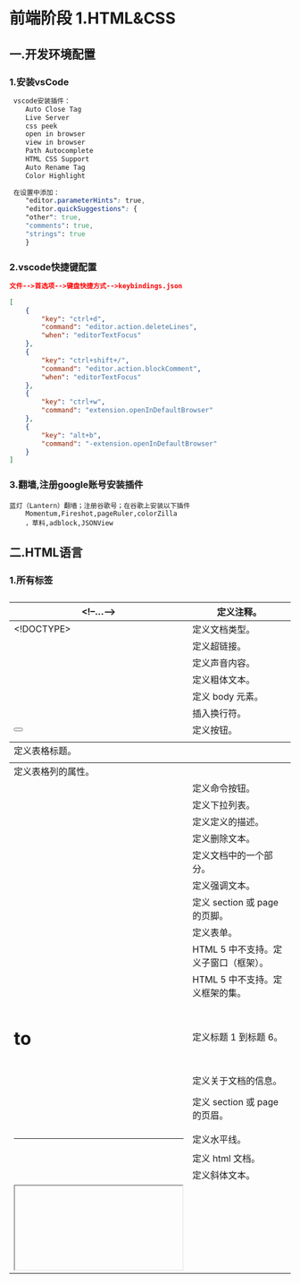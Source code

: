 # 前端阶段 1.HTML&CSS

## 一.开发环境配置

### 1.安装vsCode

```css
 vscode安装插件：  
    Auto Close Tag
    Live Server
    css peek
    open in browser
    view in browser
    Path Autocomplete
    HTML CSS Support
    Auto Rename Tag
    Color Highlight
  
 在设置中添加：
	"editor.parameterHints": true,
	"editor.quickSuggestions": {
	"other": true,
	"comments": true,
	"strings": true
	}
```

### 2.vscode快捷键配置

```json
文件-->首选项-->键盘快捷方式-->keybindings.json

[
    {
        "key": "ctrl+d",
        "command": "editor.action.deleteLines",
        "when": "editorTextFocus"
    },
    {
        "key": "ctrl+shift+/",
        "command": "editor.action.blockComment",
        "when": "editorTextFocus"
    },
    {
        "key": "ctrl+w",
        "command": "extension.openInDefaultBrowser"
    },
    {
        "key": "alt+b",
        "command": "-extension.openInDefaultBrowser"
    }
]
```

### 3.翻墙,注册google账号安装插件 

```
蓝灯（Lantern）翻墙；注册谷歌号；在谷歌上安装以下插件
	Momentum,Fireshot,pageRuler,colorZilla
	，草料,adblock,JSONView 
```

## 二.HTML语言

### 1.所有标签

| <!–…–>       | 定义注释。                            |
| ------------ | ------------------------------------- |
| <!DOCTYPE>   | 定义文档类型。                        |
| <a>          | 定义超链接。                          |
| <audio>      | 定义声音内容。                        |
| <b>          | 定义粗体文本。                        |
| <body>       | 定义 body 元素。                      |
| <br>         | 插入换行符。                          |
| <button>     | 定义按钮。                            |
| <caption>    | 定义表格标题。                        |
| <col>        | 定义表格列的属性。                    |
| <command>    | 定义命令按钮。                        |
| <datalist>   | 定义下拉列表。                        |
| <dd>         | 定义定义的描述。                      |
| <del>        | 定义删除文本。                        |
| <div>        | 定义文档中的一个部分。                |
| <em>         | 定义强调文本。                        |
| <footer>     | 定义 section 或 page 的页脚。         |
| <form>       | 定义表单。                            |
| <frame>      | HTML 5 中不支持。定义子窗口（框架）。 |
| <frameset>   | HTML 5 中不支持。定义框架的集。       |
| <h1> to <h6> | 定义标题 1 到标题 6。                 |
| <head>       | 定义关于文档的信息。                  |
| <header>     | 定义 section 或 page 的页眉。         |
| <hr>         | 定义水平线。                          |
| <html>       | 定义 html 文档。                      |
| <i>          | 定义斜体文本。                        |
| <iframe>     | 定义行内的子窗口（框架）。            |
| <img>        | 定义图像。                            |
| <input>      | 定义输入域。                          |
| <ins>        | 定义插入文本。                        |
| <label>      | 定义表单控件的标注。                  |
| <li>         | 定义列表的项目。                      |
| <link>       | 定义资源引用。                        |
| <map>        | 定义图像映射。                        |
| <mark>       | 定义有记号的文本。                    |
| <menu>       | 定义菜单列表。                        |
| <meta>       | 定义元信息。                          |
| <ol>         | 定义有序列表。                        |
| <option>     | 定义下拉列表中的选项。                |
| <output>     | 定义输出的一些类型。                  |
| <p>          | 定义段落。                            |
| <param>      | 为对象定义参数。                      |
| <script>     | 定义脚本。                            |
| <select>     | 定义可选列表。                        |
| <span>       | 定义文档中的 section。                |
| <strong>     | 定义强调文本。                        |
| <style>      | 定义样式定义。                        |
| <table>      | 定义表格。                            |
| <tbody>      | 定义表格的主体。                      |
| <td>         | 定义表格单元。                        |
| <textarea>   | 定义 textarea。                       |
| <tfoot>      | 定义表格的脚注。                      |
| <th>         | 定义表头。                            |
| <thead>      | 定义表头。                            |
| <time>       | 定义日期/时间。                       |
| <title>      | 定义文档的标题。                      |
| <tr>         | 定义表格行。                          |
| <ul>         | 定义无序列表。                        |
| <var>        | 定义变量。                            |
| <video>      | 定义视频。                            |

<label> 标签为 input 元素定义标注（标记）。

label 元素不会向用户呈现任何特殊效果。不过，它为鼠标用户改进了可用性。如果您在 label 元素内点击文本，就会触发此控件。就是说，当用户选择该标签时，浏览器就会自动将焦点转到和标签相关的表单控件上。

<label> 标签的 for 属性应当与相关元素的 id 属性相同。

### 2.主要标签介绍

```html
表格标签（重要）： <table> <th> <tr> <td>
超链接标签： <a> href target(取值_blank新窗口打开  _self本窗口)
图片标签：<img/>src路径 alt无法显示时的字 width  height
框架标签：<frameset> <frame>
排版标签：<h1>~<h6> <p>段落 <br/>换行 <hr/> <b>粗体 <i>斜体
列表标签： <ul>无序列表 <ol>有序列表 <li>列表项
字体标签： <font>size color属性
```

#### 2.1表格标签（重要）

```
<table  属性.... >
	<tr  >
		<td  属性.... > 内容 </td>
			。。。若干个单元格。。。
	</tr>
	。。。若干个行。。。
</table>

<caption>标题 <thead>表头 <tbody>表体 <tfoot>注脚
```

##### **(1)table标签的常用属性** 

```
border-collapse： collapse  （重要）
			//设置表格的边框被折叠成一个单一的边框
border  设置表格的边框宽度（粗细）
cellspacing  设置单元格与单元格边框之间的空白间距宽度
cellpadding  设置单元格内容与边框线之间的空白间距宽度
width  设置表格的宽度
height  设置表格的高度
align  设置表格在网页中的水平对齐方式left、center、right
background  设定表格的背景图
bgcolor  设定表格背景颜色
bordercolor  设定表格边框线的颜色
```

**tr标签没有特殊属性，在此不做介绍**！

##### **(2)td标签的常用属性** 

//可以在td,th设置这个两个属性
	colspan:value    //跨越的列
	rowspan:value   //跨越的行

```
width  设置单元格的宽度
height  设置单元格的高度
align  设置单元格中的内容的水平对齐方式  left、center、right
valign  设置单元格中的内容的垂直对齐方式  top、middle、bottom  
rowspan  设置要跨行（纵向）合并的单元格数  
colspan  设置要跨列（横向）合并的单元格数
background  设定单元格的背景图
bgcolor  设定单元格背景颜色
```

##### **(3)th标签** 

用在表头中，td标签可以使用th进行替换，表示“标题单元格”，其本质也是单元格。但**th标签有特殊效果：自动加粗并居中**

#### 2.2表单标签（重要）   ？？？待完善

```
//input输入框type不同
   1.代表输入框 text password
   2.代表选择 redio（单选） checkbox （复合选框）
   3.代表按钮 button（普通）submit（提交） reset（重置） image
   4.特殊的 hidden（隐藏） file（文件）
   
例：下拉选框（不需要input）
	<select>
        <option>洪山区</option>
         <option selected>青山区</option> （预选）
        <option>汉阳区</option>
	</select>

	单选： checked（默认）
     <label for="male" >男</label>
     <input id="male" type="radio" name="sex" value="男">
     <label for="female">女</label>
     <input id="female" type="radio" name="sex" value="女">
     
    复选：
   <label>爱好</label>
      <input type="checkbox" name="爱好" value="游泳">游泳
      <input type="checkbox" name="爱好" value="开车">开车
	</div>
```









**框架标签(内联标签)：<frameset> <frame>？？？

## 三.CSS

### **1.css**

#### 1.1 样式重置	

因为早些时候css没被使用时，浏览器厂商为了页面美观，会主动给加样式，但我们做开发时，首先就要清除其他的样式。

```html
 <style>
      *{margin: 0;padding: 0}
    </style>
```

#### 1.2 css简介

（css是定义选定你所要改变的元素的一种方式）

![img](https://box.kancloud.cn/4e99bd5022914f1812c125cb6f272a6e_349x119.png)



```
selector {property: value}
selector选择器通常是您需要改变样式的 HTML 元素
属性（property）是您希望设置的样式属性（style attribute）

eg:
//HTML
<h1>hello world</h1>
//css
h1 {color:red; font-size:14px;}
```

#### 1.3引入css样式

```
<link rel="stylesheet" href="xxx">
```

### **2.css选择器种类**（面试）

```
<p class="test" id="first">hello world</p>
<h4>标题</h4>

(1)css元素选择器
p{color:pink}

(2)class类选择器
.test{color:yellow}

(3)id选择器
#first{color:blue}

(4)分组选择器
p,h4{background:gray}

(5)后代选择器
div>span{} //选取div所有子元素为span的标签
div span{} //选中div之后的所有span元素

(6)兄弟选择器
div+p{}选取紧邻div之后的第一个兄弟元素
div~p{}选取紧邻div之后的所有兄弟元素

(7)伪类选择器
div:hover{}   
input:focus{}	

例：     p:hover{ (鼠标滑过变色)
            color:red
        }
        input:focus{  （聚焦变色）
            background: pink;
        }

(8).属性选择
div[class='test']{}

选择器的优先级，越深优先级和权重越大
```

### 3.css基本样式

```
简单合并：	
	color:设置文字的颜色
    width:设置一个元素的宽度
    height:设置一个元素的高度
    background-color:设置背景颜色
    background-image:设置一个元素的背景图片
    line-height:设置文字的行高
    text-align:设置文字对其的方式
    border-width:边框的宽度
    border-style:边框的样式
    border-color:边框的颜色
    p:hover{color:blue}当鼠标移动到元素上时可以改变元素的css样式
```

具体分类：

#### 3.1 背景相关

```
背景颜色:background-color
背景图片:backgorund-image
背景重复:background-repeat
背景位置:background-position: x y 
//第一个参数表示离x轴的距离,y表示离y轴的距离
//简写
background: color image repeat  position

background-size	//指定背景图片大小。

background-size: x y;	//x表示宽度，y表示高度

background-size:cover;
此时会保持图像的纵横比并将图像缩放成将完全覆盖背景定位区域的最小大小。
相当于background-size:100% 100%;
```

#### 3.2 文本相关

```
text-align  文本对齐方式：  right|left|center 

text-decoration  
	文本修饰: underline|overline|line-through|none
	
text-indent 文本缩进
text-transform 文本转换(了解)uppercase|lowercase|capitalize
```

#### 3.3 字体相关

```
color:设置字体的颜色

例： body {color:red;}
	h1 {color:#00ff00;}
	h2 {color:rgb(255,0,0);}

font-size 
font-style:normal | italic
font-weight:normal | bold | lighter

行高  line-height 会向上下扩张，让文本居中显示
font-family:字体集
body{
    font-family:-apple-system,SF UI Text,Arial,PingFang SC,Hiragino Sans GB,Microsoft YaHei,
    WenQuanYi Micro Hei,sans-serif;
}
```

#### 3.4 链接相关

```
a:link - 正常，未访问过的链接
a:visited - 用户已访问过的链接
a:hover - 当用户鼠标放在链接上时
a:active - 链接被点击的那一刻

//*若单独设置几个链接，必须遵守如下规则：

a:hover 必须跟在 a:link 和 a:visited后面
a:active 必须跟在 a:hover后面
```

#### 3.5 列表相关（针对ul）

```
border-width  边框的宽度
border-style   边框的样式
border-color 边框的颜色

//可以简写成
border： width style color
p{border:1px solid #333}

//边框-单独设置各边
p
{
    border-top:1px solid #ccc;
 }
```

#### 3.6 表格相关

```
其他表格相关的在  二-->2.1  中

//可以在td,th设置这个两个属性
colspan:value    //跨越的列
rowspan:value   //跨越的行
```

#### 3.7 其他

```
透明度： opacity
visibility:hidden|visible区别

边框相关：
边框圆角 ： border-radius：15px 0 15px 0;
border-bomtm-style:solid  下边框实线

向 div 元素添加方框阴影：
box-shadow: 10px 10px 5px #888888;
```

### **4.盒子模型**(重要)

#### 1.简介

![img](https://box.kancloud.cn/0082f5a4583712252261fb217226e41b_500x283.jpg)

```
div{
     width: 100px; 		内容（content）的宽
     height: 100px;		内容（content）的高
     border: 1px solid #333;	框边（border）边1px，实线，颜色
     padding: 50px;		填充（padding），框和内容中间，占的像素
     margin: 100px;		边界（margin）占像素
        }
        
border中：dotted solid double dashed; 点，实线，双线，虚线
```

当设置   box-sizing:border-box; 后，  不会改变box整个的高和宽； 如果设置填充，边界，其他的，都向内挤；

#### 2.盒子模型的传参：

```
一个参数 margin:0;  //四个方向都改变
两个 margin:0 10px; //top,bottom为0px;left,right为10px
三个 margin:0 10px 20px; //top 0;left,right 10px;bottom 20px;
四个  就是  上右下左顺序 ；
margin 同上一样
```

### **5.标签分类与居中显示**（重要）

#### 5.1标签分类

```
块标签:  
  (特点:1.独占一行2.能够设置width,height  原因display:block;)
//常用的块标签
div,h1~h6,p,ul,li,dl,dt,dd

内联标签:
(特点:1.并排显示2.不能设置width,height 3.不能设置margin-top,margin-bottom   原因：display:inline-block)
//常用的内联标签
a,span,em,strong

内联块:
(特点: 1.并排显示 2.可以设置宽高  原因：display:inline-block)
//常用的内联块标签
button,img,input
```

#### 5.2居中显示

```
普通居中显示： （  /* 元素居中只对块元素有效 */）
  div{
           width: 100px;
           height: 100px;
           /* 让这个元素实现水平居中 */
           margin-left: auto;
           margin-right: auto;
       }
```

​	**那** 如何让**内联元素和内联块元素**水平居中：

```
（1）变性：
	display:block;然后
	margin-left:auto;
	margin-right:auto;
（2）//给父级加
	text-align:center
```

### **6.浮动float**和定位（重要）

#### 1.简介

```
（1）目的：为了让元素并排显示
（2）当父类未设置高度，会继承子类高度，但是当子类浮动后，父类的高会坍塌

当需要浮动，则设置，
float：		
	1.none more值，不浮动
	2.left/right  向左/由浮动
	3.inherit  继承父类元素float属性
```

#### 2.如何清除浮动

```
(1)给下面的兄弟元素给clear:both;

(2)给浮动的元素套一个父级，然后加  overflow:hidden; 后面就不会影响
```

#### 3.position（定位）

```
position: relative
	相对定位:元素在页面上正常的位置。从页面的原点算
	
position: absolute
	绝对定位的元素的位置相对于最近的相对定位的父元素，如果没有已定位的父元素，那么它的位置相对于<html>:

都通过left,top,right,bottom移动
```

#### 4.布局方式的总结

```
常用的布局方法
1.table表格布局 07年之前使用广泛,可以说是唯一的布局方式
2.float浮动+margin(经典)
3.inline-block布局 —— (有小问题设置父元素的font-size:0)
4.flex box布局(正统的布局方式)

5.响应式布局  @media媒体布局
```

#### 5.实现元素的垂直水平居中（了解）

```css
第一种
父元素设置parent{position:relative;}
子元素设置
child{
position:absolute;
left:50%;
top:50%;
margin-left:-50%*child*width;
margin-top:-50%*child*height;
}

第二种
parent{
    position:relative;
}
child{
    position:absolute;
    left:0;
    top:0;
    right:0;
    bottom:0;
    margin:auto;
}
```

## 四.ali矢量图形

http://www.iconfont.cn  加入购物车-->创建工程-->复制css链接 在html中引入，头加https:-->在Unicode复制图形代码-->到页面粘贴使用

## 五.flex布局

总结：

```
display:flex;

项目排列的方向：
flex-direction: row(默认)|row-reverse|column|column-reverse
	 row:主轴为水平方向，项目沿主轴从左至右排列
　　　column：主轴为竖直方向，项目沿主轴从上至下排列
　　　row-reverse：主轴水平，项目从右至左排列，与row反向
　　　column-reverse：主轴竖直，项目从下至上排列，与column反向

子元素是否换行：
flex-wrap: nowrap(默认)|wrap|wrap-reverse; 
	 nowrap：自动缩小项目，不换行
　　　wrap：换行，且第一行在上方
　　　wrap-reverse：换行，第一行在下面

控制子元素水平对齐的方法：
justify-content: flex-start（默认），flex-end，center，space-between，space-around;
		flex-start：左对齐
　　　　　flex-end：右对齐
　　　　　center：居中对齐
　　　　　space- between：两端对齐
　　　　　space-around：沿轴线均匀分布


控制子元素垂直对齐的方法：
align-items: flex-start|flex-end|center|baseline|stretch;
	  flex-start：顶端对齐
　　　　flex-end：底部对齐
　　　　center：竖直方向上居中对齐
　　　　baseline：item第一行文字的底部对齐
　　　　stretch：当item未设置高度时，item将和容器等高对齐
```










